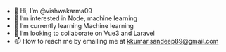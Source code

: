 - 👋 Hi, I’m @vishwakarma09
- 👀 I’m interested in Node, machine learning
- 🌱 I’m currently learning Machine learning
- 💞️ I’m looking to collaborate on Vue3 and Laravel
- 📫 How to reach me by emailing me at kkumar.sandeep89@gmail.com

<!---
vishwakarma09/vishwakarma09 is a ✨ special ✨ repository because its `README.md` (this file) appears on your GitHub profile.
You can click the Preview link to take a look at your changes.
--->

